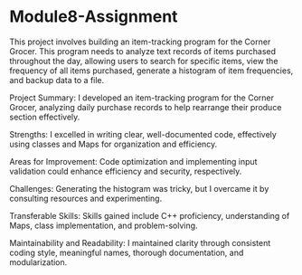 # Module8-Assignment
This project involves building an item-tracking program for the Corner Grocer. This program needs to analyze text records of items purchased throughout the day, allowing users to search for specific items, view the frequency of all items purchased, generate a histogram of item frequencies, and backup data to a file.

Project Summary:
I developed an item-tracking program for the Corner Grocer, analyzing daily purchase records to help rearrange their produce section effectively.

Strengths:
I excelled in writing clear, well-documented code, effectively using classes and Maps for organization and efficiency.

Areas for Improvement:
Code optimization and implementing input validation could enhance efficiency and security, respectively.

Challenges:
Generating the histogram was tricky, but I overcame it by consulting resources and experimenting.

Transferable Skills:
Skills gained include C++ proficiency, understanding of Maps, class implementation, and problem-solving.

Maintainability and Readability:
I maintained clarity through consistent coding style, meaningful names, thorough documentation, and modularization.

